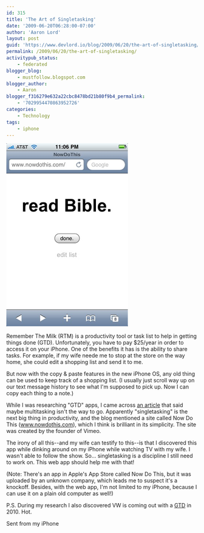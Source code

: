 ```yaml
---
id: 315
title: 'The Art of Singletasking'
date: '2009-06-20T06:28:00-07:00'
author: 'Aaron Lord'
layout: post
guid: 'https://www.devlord.io/blog/2009/06/20/the-art-of-singletasking/'
permalink: /2009/06/20/the-art-of-singletasking/
activitypub_status:
    - federated
blogger_blog:
    - mustfollow.blogspot.com
blogger_author:
    - Aaron
blogger_f316279e632a22cbc8478bd21b80f9b4_permalink:
    - '7029954470863952726'
categories:
    - Technology
tags:
    - iphone
---
```


<p class="mobile-photo"><a href="/assets/img/2011/10/photo-721077.jpg"><img src="/assets/img/2011/10/photo-721077.jpg?w=200" border="0" alt="" /></a></p>Remember The Milk (RTM) is a productivity tool or task list to help in getting things done (GTD). Unfortunately, you have to pay $25/year in order to access it on your iPhone. One of the benefits it has is the ability to share tasks. For example, if my wife neede me to stop at the store on the way home, she could edit a shopping list and send it to me.<p>But now with the copy &amp; paste features in the new iPhone OS, any old thing can be used to keep track of a shopping list. (I usually just scroll way up on our text message history to see what I'm supposed to pick up. Now I can copy each thing to a note.)</p><p>While I was researching "GTD" apps, I came across <a href="http://webworkerdaily.com/2009/06/19/singletasking-the-next-trend-in-web-working/">an article</a> that said maybe multitasking isn't the way to go.  Apparently "singletasking" is the next big thing in productivity, and the blog mentioned a site called Now Do This (<a href="http://www.nowdothis.com/">www.nowdothis.com</a>), which I think is brilliant in its simplicity. The site was created by the founder of Vimeo.</p><p>The irony of all this--and my wife can testify to this--is that I discovered this app while dinking around on my iPhone while watching TV with my wife.  I wasn't able to follow the show. So... singletasking is a discipline I still need to work on. This web app should help me with that!</p><p>(Note: There's an app in Apple's App Store called Now Do This, but it was uploaded by an unknown company, which leads me to suspect it's a knockoff. Besides, with the web app, I'm not limited to my iPhone, because I can use it on a plain old computer as well!)</p><p>P.S. During my research I also discovered VW is coming out with a <a href="http://www.edmunds.com/insideline/do/Drives/FirstDrives/articleId=150687">GTD</a> in 2010.  Hot.</p><p>Sent from my iPhone</p><div class="blogger-post-footer"></div>